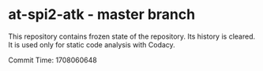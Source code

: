 # at-spi2-atk - master branch

This repository contains frozen state of the repository.
Its history is cleared. It is used only for static code
analysis with Codacy.

Commit Time: 1708060648